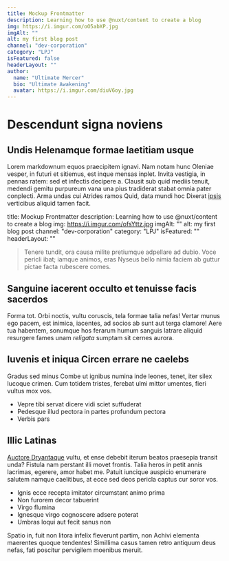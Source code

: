 ```yaml
---
title: Mockup Frontmatter
description: Learning how to use @nuxt/content to create a blog
img: https://i.imgur.com/oO5abXP.jpg
imgAlt: ""
alt: my first blog post
channel: "dev-corporation"
category: "LPJ"
isFeatured: false
headerLayout: ""
author:
  name: "Ultimate Mercer"
  bio: "Ultimate Awakening"
  avatar: https://i.imgur.com/diuV6oy.jpg
---
```


# Descendunt signa noviens

## Undis Helenamque formae laetitiam usque

Lorem markdownum equos praecipitem ignavi. Nam notam hunc Oleniae vesper, in
futuri et sitiemus, est inque mensas inplet. Invita vestigia, in pennas ratem:
sed et infectis decipere a. Clausit sub quid mediis tenuit, medendi gemitu
purpureum vana una pius tradiderat stabat omnia pater conplecti. Arma undas cui
Atrides ramos Quid, data mundi hoc Dixerat [ipsis](#hac) verticibus aliquid
tamen facit.

title: Mockup Frontmatter
description: Learning how to use @nuxt/content to create a blog
img: https://i.imgur.com/ofsYttz.jpg
imgAlt: ""
alt: my first blog post
channel: "dev-corporation"
category: "LPJ"
isFeatured: ""
headerLayout: ""

> Tenere tundit, ora causa milite pretiumque adpellare ad dubio. Voce pericli
> ibat; iamque animos, eras Nyseus bello nimia faciem ab guttur pictae facta
> rubescere comes.

## Sanguine iacerent occulto et tenuisse facis sacerdos

Forma tot. Orbi noctis, vultu coruscis, tela formae talia nefas! Vertar munus
ego pacem, est inimica, iacentes, ad socios ab sunt aut terga clamore! Aere tua
habentem, sonumque hos ferarum humum sanguis latrare aliquid resurgere fames
unam _religata_ sumptam sit cernes aurora.

## Iuvenis et iniqua Circen errare ne caelebs

Gradus sed minus Combe ut ignibus numina inde leones, tenet, iter silex lucoque
crimen. Cum totidem tristes, ferebat ulmi mittor umentes, fieri vultus mox vos.

- Vepre tibi servat dicere vidi sciet suffuderat
- Pedesque illud pectora in partes profundum pectora
- Verbis pars

## Illic Latinas

[Auctore Dryantaque](#modo-mugitibus) vultu, et ense debebit iterum beatos
praesepia transit unda? Fistula nam perstant illi movet frontis. Talia heros in
petit annis lacrimas, egerere, amor habet me. Patuit iuncique auspicio enumerare
salutem namque caelitibus, at ecce sed deos pericla captus cur soror vos.

- Ignis ecce recepta imitator circumstant animo prima
- Non furorem decor tabuerint
- Virgo flumina
- Ignesque virgo cognoscere adsere poterat
- Umbras loqui aut fecit sanus non

Spatio in, fuit non litora infelix fleverunt partim, non Achivi elementa
maerentes quoque tendentes! Simillima casus tamen retro antiquum deus nefas,
fati poscitur pervigilem moenibus meruit.
